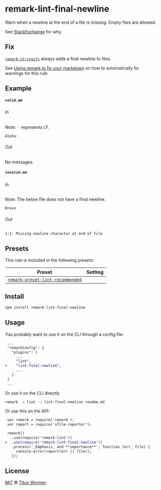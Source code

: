 <!--This file is generated-->

# remark-lint-final-newline

Warn when a newline at the end of a file is missing. Empty files are allowed.

See [StackExchange](http://unix.stackexchange.com/questions/18743) for why.

## Fix

[`remark-stringify`](https://github.com/remarkjs/remark/tree/master/packages/remark-stringify)
always adds a final newline to files.

See [Using remark to fix your markdown](https://github.com/remarkjs/remark-lint#using-remark-to-fix-your-markdown)
on how to automatically fix warnings for this rule.

## Example

##### `valid.md`

###### In

Note: `␊` represents LF.

```markdown
Alpha␊
```

###### Out

No messages.

##### `invalid.md`

###### In

Note: The below file does not have a final newline.

```markdown
Bravo
```

###### Out

```text
1:1: Missing newline character at end of file
```

## Presets

This rule is included in the following presets:

| Preset | Setting |
| ------ | ------- |
| [`remark-preset-lint-recommended`](https://github.com/remarkjs/remark-lint/tree/master/packages/remark-preset-lint-recommended) |  |

## Install

```sh
npm install remark-lint-final-newline
```

## Usage

You probably want to use it on the CLI through a config file:

```diff
 ...
 "remarkConfig": {
   "plugins": [
     ...
     "lint",
+    "lint-final-newline",
     ...
   ]
 }
 ...
```

Or use it on the CLI directly

```sh
remark -u lint -u lint-final-newline readme.md
```

Or use this on the API:

```diff
 var remark = require('remark');
 var report = require('vfile-reporter');

 remark()
   .use(require('remark-lint'))
+  .use(require('remark-lint-final-newline'))
   .process('_Emphasis_ and **importance**', function (err, file) {
     console.error(report(err || file));
   });
```

## License

[MIT](https://github.com/remarkjs/remark-lint/blob/master/license) © [Titus Wormer](http://wooorm.com)
